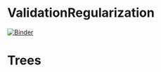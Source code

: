 # ValidationRegularization

[![Binder](https://mybinder.org/badge_logo.svg)](https://mybinder.org/v2/gh/univai-summerschool-2019/Trees/master)
# Trees
